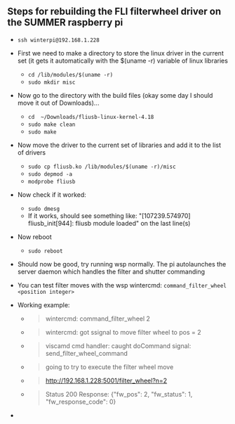 ## Steps for rebuilding the FLI filterwheel driver on the SUMMER raspberry pi
- `ssh winterpi@192.168.1.228`
- First we need to make a directory to store the linux driver in the current set (it gets it automatically with the $(uname -r) variable of linux libraries
  - `cd /lib/modules/$(uname -r)`
  - `sudo mkdir misc`
- Now go to the directory with the build files (okay some day I should move it out of Downloads)...
  - `cd  ~/Downloads/fliusb-linux-kernel-4.18`
  - `sudo make clean`
  - `sudo make`
- Now move the driver to the current set of libraries and add it to the list of drivers
  - `sudo cp fliusb.ko /lib/modules/$(uname -r)/misc`
  - `sudo depmod -a`
  - `modprobe fliusb`
- Now check if it worked:
  - `sudo dmesg`
  - If it works, should see something like: "[107239.574970] fliusb_init[944]: fliusb module loaded" on the last line(s)
- Now reboot
  - `sudo reboot`
- Should now be good, try running wsp normally. The pi autolaunches the server daemon which handles the filter and shutter commanding
- You can test filter moves with the wsp wintercmd: `command_filter_wheel <position integer>`
- Working example:
    - > wintercmd: command_filter_wheel 2
    -  > wintercmd: got ssignal  to move filter wheel to pos = 2
    -  > viscamd cmd handler: caught doCommand signal: send_filter_wheel_command
    -  > going to try to execute the filter wheel move
    -  > http://192.168.1.228:5001/filter_wheel?n=2
    -  > Status 200 Response:  {"fw_pos": 2, "fw_status": 1, "fw_response_code": 0}

- 
